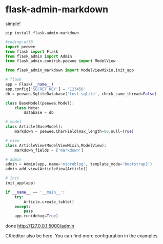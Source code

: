 flask-admin-markdown
====================
simple!

```shell
pip install flask-admin-markdown
```

```python
#coding:utf8
import peewee
from flask import Flask
from flask_admin import Admin
from flask_admin.contrib.peewee import ModelView

from flask_admin_markdown import ModelViewMixin,init_app

# flask
app = Flask(__name__)
app.config['SECRET_KEY'] = '123456'
db = peewee.SqliteDatabase('test.sqlite', check_same_thread=False)

class BaseModel(peewee.Model):
	class Meta:
		database = db

# model
class Article(BaseModel):
	markdown = peewee.CharField(max_length=80,null=True)

# view
class ArticleView(ModelViewMixin,ModelView):
	markdown_fields = ['markdown']

# admin
admin = Admin(app, name='microblog', template_mode='bootstrap3')
admin.add_view(ArticleView(Article))

# init
init_app(app)

if __name__ == '__main__':
	try:
		Article.create_table()
	except:
		pass
	app.run(debug=True)
```

done http://127.0.0.1:5000/admin

CKieditor also be here.
You can find more configuration in the examples.